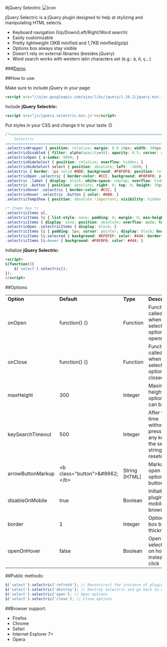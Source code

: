 #jQuery Selectric ![icon](http://i.imgur.com/D2hcnUN.png)

jQuery Selectric is a jQuery plugin designed to help at stylizing and manipulating HTML selects.

* Keyboard navigation (Up/Down/Left/Right/Word search)
* Easily customizable
* Pretty lightweight (3KB minified and 1,7KB minified/gzip)
* Options box always stay visible
* Doesn't rely on external libraries (besides jQuery)
* Word search works with western latin characters set (e.g.: á, ñ, ç...)

###[Demo](http://lcdsantos.github.io/jQuery-Selectric/)

##How to use:

Make sure to include jQuery in your page:

```html
<script src="//ajax.googleapis.com/ajax/libs/jquery/1.10.2/jquery.min.js"></script>
```

Include **jQuery Selectric:**

```html
<script src="js/jquery.selectric.min.js"></script>
```

Put styles in your CSS and change it to your taste :D

```css
/*======================================================================
	Selectric
======================================================================*/
.selectricWrapper { position: relative; margin: 0 0 10px; width: 300px; cursor: pointer; }
.selectricDisabled { filter: alpha(opacity=50); opacity: 0.5; cursor: default; -webkit-touch-callout: none; -webkit-user-select: none; -moz-user-select: none; -ms-user-select: none; user-select: none; }
.selectricOpen { z-index: 9999; }
.selectricHideSelect { position: relative; overflow: hidden; }
.selectricHideSelect select { position: absolute; left: -100%; }
.selectric { border: 1px solid #DDD; background: #F8F8F8; position: relative; border-radius: 2px; }
.selectricOpen .selectric { border-color: #CCC; background: #F0F0F0; z-index: 9999; }
.selectric .label { display: block; white-space: nowrap; overflow: hidden; margin: 0 30px 0 0; padding: 6px; font-size: 12px; line-height: 1.5; color: #444; }
.selectric .button { position: absolute; right: 0; top: 0; height: 30px; width: 30px; color: #BBB; text-align: center; font: normal 18px/30px sans-serif; }
.selectricHover .selectric { border-color: #CCC; }
.selectricHover .selectric .button { color: #888; }
.selectricTempShow { position: absolute !important; visibility: hidden !important; display: block !important; }

/* Items box */
.selectricItems ul,
.selectricItems li { list-style: none; padding: 0; margin: 0; min-height: 20px; line-height: 20px; font-size: 12px; }
.selectricItems { display: none; position: absolute; overflow: auto; top: 100%; left: 0; background: #F9F9F9; border: 1px solid #CCC; z-index: 9998; box-shadow: 0 0 10px -6px; }
.selectricOpen .selectricItems { display: block; }
.selectricItems li { padding: 5px; cursor: pointer; display: block; border-bottom: 1px solid #EEE; color: #666; border-top: 1px solid #FFF; }
.selectricItems li.selected { background: #EFEFEF; color: #444; border-top-color: #E0E0E0; }
.selectricItems li:hover { background: #F0F0F0; color: #444; }
```

Initialize **jQuery Selectric:**

```html
<script>
$(function(){
	$('select').selectric();
});
</script>
```

##Options:

<table>
	<tr>
		<td><strong>Option</strong></td>
		<td><strong>Default</strong></td>
		<td><strong>Type</strong></td>
		<td><strong>Description</strong></td>
	</tr>
	<tr>
		<td>onOpen</td>
		<td>function() {}</td>
		<td>Function</td>
		<td>Function called when select options is opened</td>
	</tr>
	<tr>
		<td>onClose</td>
		<td>function() {}</td>
		<td>Function</td>
		<td>Function called when select options is closed</td>
	</tr>
	<tr>
		<td>maxHeight</td>
		<td>300</td>
		<td>Integer</td>
		<td>Maximum height options box can be</td>
	</tr>
	<tr>
		<td>keySearchTimeout</td>
		<td>500</td>
		<td>Integer</td>
		<td>After this time without pressing any key, the search string is reseted</td>
	</tr>
	<tr>
		<td>arrowButtonMarkup</td>
		<td>&lt;b class=&quot;button&quot;&gt;&amp;#9662;&lt;/b&gt;</td>
		<td>String [HTML]</td>
		<td>Markup for open options button</td>
	</tr>
	<tr>
		<td>disableOnMobile</td>
		<td>true</td>
		<td>Boolean</td>
		<td>Initialize plugin on mobile browsers</td>
	</tr>
	<tr>
		<td>border</td>
		<td>1</td>
		<td>Integer</td>
		<td>Options box border thickness</td>
	</tr>
	<tr>
		<td>openOnHover</td>
		<td>false</td>
		<td>Boolean</td>
		<td>Open select box on hover, instead of click</td>
	</tr>
</table>

##Public methods:

```js
$('select').selectric('refresh'); // Reconstruct the instance of plugin
$('select').selectric('destroy'); // Destroy Selectric and go back to normal
$('select').selectric('open'); // Open options
$('select').selectric('close'); // Close options
```

##Browser support:

* Firefox
* Chrome
* Safari
* Internet Explorer 7+
* Opera
